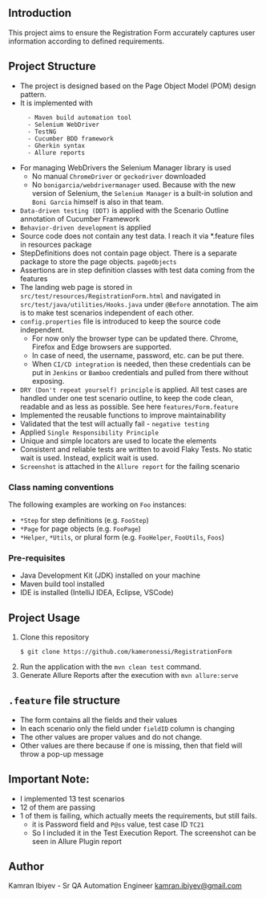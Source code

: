 ## Introduction

This project aims to ensure the Registration Form accurately captures user information according to defined requirements.

## Project Structure

- The project is designed based on the Page Object Model (POM) design pattern.
- It is implemented with
    ```
      - Maven build automation tool
      - Selenium WebDriver
      - TestNG
      - Cucumber BDD framework
      - Gherkin syntax
      - Allure reports
     ```
- For managing WebDrivers the Selenium Manager library is used
  - No manual `ChromeDriver` or `geckodriver` downloaded
  - No `bonigarcia/webdrivermanager` used. Because with the new version of Selenium, the `Selenium Manager` is a built-in solution and `Boni Garcia` himself is also in that team. 
- `Data-driven testing (DDT)` is applied with the Scenario Outline annotation of Cucumber Framework
- `Behavior-driven development` is applied
- Source code does not contain any test data. I reach it via *.feature files in resources package
- StepDefinitions does not contain page object. There is a separate package to store the page objects. `pageObjects`
- Assertions are in step definition classes with test data coming from the features
- The landing web page is stored in `src/test/resources/RegistrationForm.html` and navigated in `src/test/java/utilities/Hooks.java` under `@Before` annotation. The aim is to make test scenarios independent of each other.
- `config.properties` file is introduced to keep the source code independent. 
  - For now only the browser type can be updated there. Chrome, Firefox and Edge browsers are supported.
  - In case of need, the username, password, etc. can be put there. 
  - When `CI/CD integration` is needed, then these credentials can be put in `Jenkins` or `Bamboo` credentials and pulled from there without exposing.
- `DRY (Don't repeat yourself) principle` is applied. All test cases are handled under one test scenario outline, to keep the code clean, readable and as less as possible. See here `features/Form.feature`
- Implemented the reusable functions to improve maintainability
- Validated that the test will actually fail - `negative testing`
- Applied `Single Responsibility Principle`
- Unique and simple locators are used to locate the elements
- Consistent and reliable tests are written to avoid Flaky Tests. No static wait is used. Instead, explicit wait is used.
- `Screenshot` is attached in the `Allure report` for the failing scenario 

### Class naming conventions

The following examples are working on `Foo` instances:
- `*Step` for step definitions (e.g. `FooStep`)
- `*Page` for page objects (e.g. `FooPage`)
- `*Helper`, `*Utils`, or plural form
  (e.g. `FooHelper`, `FooUtils`, `Foos`)

### Pre-requisites

- Java Development Kit (JDK) installed on your machine
- Maven build tool installed
- IDE is installed (IntelliJ IDEA, Eclipse, VSCode)


## Project Usage

1. Clone this repository
    ```
    $ git clone https://github.com/kameronessi/RegistrationForm
    ```
2. Run the application with the `mvn clean test` command.
3. Generate Allure Reports after the execution with `mvn allure:serve`


## `.feature` file structure

- The form contains all the fields and their values
- In each scenario only the field under `fieldID` column is changing
- The other values are proper values and do not change. 
- Other values are there because if one is missing, then that field will throw a pop-up message


## Important Note:

- I implemented 13 test scenarios
- 12 of them are passing
- 1 of them is failing, which actually meets the requirements, but still fails.
  - it is Password field and `P@ss` value, test case ID `TC21`
  - So I included it in the Test Execution Report. The screenshot can be seen in Allure Plugin report

## Author

Kamran Ibiyev - Sr QA Automation Engineer
kamran.ibiyev@gmail.com
